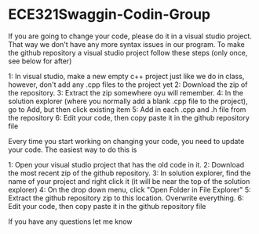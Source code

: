 # ECE321Swaggin-Codin-Group

If you are going to change your code, please do it in a visual studio project. That way we don't have any more syntax issues in our program. To make the github repository a visual studio project follow these steps (only once, see below for after)

1: In visual studio, make a new empty c++ project just like we do in class, however, don't add any .cpp files to the project yet
2: Download the zip of the repository.
3: Extract the zip somewhere oyu will remember.
4: In the solution explorer (where you normally add a blank .cpp file to the project), go to Add, but then click existing item
5: Add in each .cpp and .h file from the repository
6: Edit your code, then copy paste it in the github repository file

Every time you start working on changing your code, you need to update your code. The easiest way to do this is

1: Open your visual studio project that has the old code in it.
2: Download the most recent zip of the github repository.
3: In solution explorer, find the name of your project and right click it (it will be near the top of the solution explorer)
4: On the drop down menu, click "Open Folder in File Explorer"
5: Extract the github repository zip to this location. Overwrite everything.
6: Edit your code, then copy paste it in the github repository file

If you have any questions let me know
